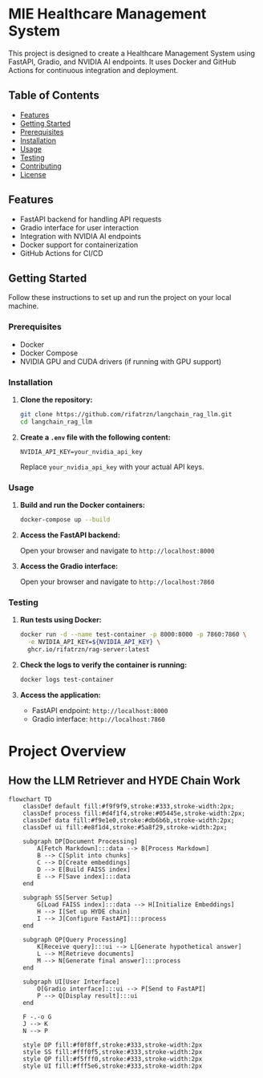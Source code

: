 # MIE Healthcare Management System

This project is designed to create a Healthcare Management System using FastAPI, Gradio, and NVIDIA AI endpoints. It uses Docker and GitHub Actions for continuous integration and deployment.

## Table of Contents

- [Features](#features)
- [Getting Started](#getting-started)
- [Prerequisites](#prerequisites)
- [Installation](#installation)
- [Usage](#usage)
- [Testing](#testing)
- [Contributing](#contributing)
- [License](#license)

## Features

- FastAPI backend for handling API requests
- Gradio interface for user interaction
- Integration with NVIDIA AI endpoints
- Docker support for containerization
- GitHub Actions for CI/CD

## Getting Started

Follow these instructions to set up and run the project on your local machine.

### Prerequisites

- Docker
- Docker Compose
- NVIDIA GPU and CUDA drivers (if running with GPU support)

### Installation

1. **Clone the repository:**

    ```sh
    git clone https://github.com/rifatrzn/langchain_rag_llm.git
    cd langchain_rag_llm
    ```

2. **Create a `.env` file with the following content:**

    ```env
    NVIDIA_API_KEY=your_nvidia_api_key
    ```

    Replace `your_nvidia_api_key` with your actual API keys.

### Usage

1. **Build and run the Docker containers:**

    ```sh
    docker-compose up --build
    ```

2. **Access the FastAPI backend:**

    Open your browser and navigate to `http://localhost:8000`

3. **Access the Gradio interface:**

    Open your browser and navigate to `http://localhost:7860`

### Testing

1. **Run tests using Docker:**

    ```sh
    docker run -d --name test-container -p 8000:8000 -p 7860:7860 \
      -e NVIDIA_API_KEY=${NVIDIA_API_KEY} \
      ghcr.io/rifatrzn/rag-server:latest
    ```

2. **Check the logs to verify the container is running:**

    ```sh
    docker logs test-container
    ```

3. **Access the application:**

    - FastAPI endpoint: `http://localhost:8000`
    - Gradio interface: `http://localhost:7860`


# Project Overview

## How the LLM Retriever and HYDE Chain Work

```mermaid
flowchart TD
    classDef default fill:#f9f9f9,stroke:#333,stroke-width:2px;
    classDef process fill:#d4f1f4,stroke:#05445e,stroke-width:2px;
    classDef data fill:#f9e1e0,stroke:#db6b6b,stroke-width:2px;
    classDef ui fill:#e8f1d4,stroke:#5a8f29,stroke-width:2px;

    subgraph DP[Document Processing]
        A[Fetch Markdown]:::data --> B[Process Markdown]
        B --> C[Split into chunks]
        C --> D[Create embeddings]
        D --> E[Build FAISS index]
        E --> F[Save index]:::data
    end

    subgraph SS[Server Setup]
        G[Load FAISS index]:::data --> H[Initialize Embeddings]
        H --> I[Set up HYDE chain]
        I --> J[Configure FastAPI]:::process
    end

    subgraph QP[Query Processing]
        K[Receive query]:::ui --> L[Generate hypothetical answer]
        L --> M[Retrieve documents]
        M --> N[Generate final answer]:::process
    end

    subgraph UI[User Interface]
        O[Gradio interface]:::ui --> P[Send to FastAPI]
        P --> Q[Display result]:::ui
    end

    F -.-o G
    J --> K
    N --> P

    style DP fill:#f0f8ff,stroke:#333,stroke-width:2px
    style SS fill:#fff0f5,stroke:#333,stroke-width:2px
    style QP fill:#f5fff0,stroke:#333,stroke-width:2px
    style UI fill:#fff5e6,stroke:#333,stroke-width:2px